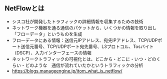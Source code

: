 ## NetFlowとは

- シスコ社が開発したトラフィックの詳細情報を収集するための技術
- ネットワーク機器を通る通信のパケットから、いくつかの情報を取り出し「フローデータ」というものを生成
- フローデータにある情報：送信元IPアドレス、宛先IPアドレス、TCP/UDPポート送信元番号、TCP/UDPポート宛先番号、L3プロトコル、Tosバイト（DSCP）、入力インターフェースの情報
- ネットワークトラフィックの可視化とは、どこから・どこに・いつ・どのくらい・どのような　通信が流れていたかというトラフィックの分析
- https://blogs.manageengine.jp/itom_what_is_netflow/

